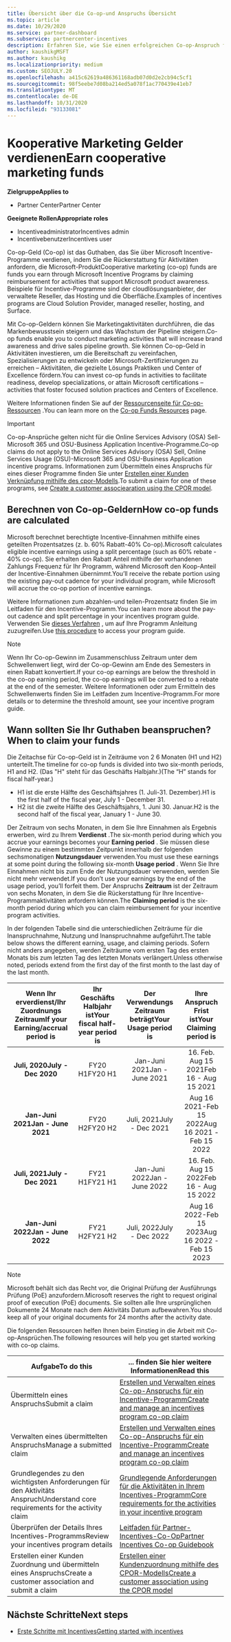 ```yaml
---
title: Übersicht über die Co-op-und Anspruchs Übersicht
ms.topic: article
ms.date: 10/29/2020
ms.service: partner-dashboard
ms.subservice: partnercenter-incentives
description: Erfahren Sie, wie Sie einen erfolgreichen Co-op-Anspruch für ihre Anreize übermitteln, indem Sie die richtige Dokumentation, Rechnungen, Anweisungen und den Ausführungs Nachweis organisieren.
author: kaushikgMSFT
ms.author: kaushikg
ms.localizationpriority: medium
ms.custom: SEOJULY.20
ms.openlocfilehash: a415c62619a486361168adb07d0d2e2cb94c5cf1
ms.sourcegitcommit: 98f5eebe7d08ba214ed5a078f1ac770439e41eb7
ms.translationtype: MT
ms.contentlocale: de-DE
ms.lasthandoff: 10/31/2020
ms.locfileid: "93133081"
---
```

# <a name="earn-cooperative-marketing-funds"></a><span data-ttu-id="1f211-103">Kooperative Marketing Gelder verdienen</span><span class="sxs-lookup"><span data-stu-id="1f211-103">Earn cooperative marketing funds</span></span>

<span data-ttu-id="1f211-104">**Zielgruppe**</span><span class="sxs-lookup"><span data-stu-id="1f211-104">**Applies to**</span></span>

- <span data-ttu-id="1f211-105">Partner Center</span><span class="sxs-lookup"><span data-stu-id="1f211-105">Partner Center</span></span>

<span data-ttu-id="1f211-106">**Geeignete Rollen**</span><span class="sxs-lookup"><span data-stu-id="1f211-106">**Appropriate roles**</span></span>

- <span data-ttu-id="1f211-107">Incentiveadministrator</span><span class="sxs-lookup"><span data-stu-id="1f211-107">Incentives admin</span></span>
- <span data-ttu-id="1f211-108">Incentivebenutzer</span><span class="sxs-lookup"><span data-stu-id="1f211-108">Incentives user</span></span>

<span data-ttu-id="1f211-109">Co-op-Geld (Co-op) ist das Guthaben, das Sie über Microsoft Incentive-Programme verdienen, indem Sie die Rückerstattung für Aktivitäten anfordern, die Microsoft-Produkt</span><span class="sxs-lookup"><span data-stu-id="1f211-109">Cooperative marketing (co-op) funds are funds you earn through Microsoft Incentive Programs by claiming reimbursement for activities that support Microsoft product awareness.</span></span> <span data-ttu-id="1f211-110">Beispiele für Incentive-Programme sind der cloudlösungsanbieter, der verwaltete Reseller, das Hosting und die Oberfläche.</span><span class="sxs-lookup"><span data-stu-id="1f211-110">Examples of incentives programs are Cloud Solution Provider, managed reseller, hosting, and Surface.</span></span>

<span data-ttu-id="1f211-111">Mit Co-op-Geldern können Sie Marketingaktivitäten durchführen, die das Markenbewusstsein steigern und das Wachstum der Pipeline steigern.</span><span class="sxs-lookup"><span data-stu-id="1f211-111">Co-op funds enable you to conduct marketing activities that will increase brand awareness and drive sales pipeline growth.</span></span> <span data-ttu-id="1f211-112">Sie können Co-op-Geld in Aktivitäten investieren, um die Bereitschaft zu vereinfachen, Spezialisierungen zu entwickeln oder Microsoft-Zertifizierungen zu erreichen – Aktivitäten, die gezielte Lösungs Praktiken und Center of Excellence fördern.</span><span class="sxs-lookup"><span data-stu-id="1f211-112">You can invest co-op funds in activities to facilitate readiness, develop specializations, or attain Microsoft certifications – activities that foster focused solution practices and Centers of Excellence.</span></span>

<span data-ttu-id="1f211-113">Weitere Informationen finden Sie auf der [Ressourcenseite für Co-op-Ressourcen](https://partner.microsoft.com/asset/collection/co-op-funds-resources#/) .</span><span class="sxs-lookup"><span data-stu-id="1f211-113">You can learn more on the [Co-op Funds Resources](https://partner.microsoft.com/asset/collection/co-op-funds-resources#/) page.</span></span>

>[!Important]
><span data-ttu-id="1f211-114">Co-op-Ansprüche gelten nicht für die Online Services Advisory (OSA) Sell-Microsoft 365 und OSU-Business Application Incentive-Programme.</span><span class="sxs-lookup"><span data-stu-id="1f211-114">Co-op claims do not apply to the Online Services Advisory (OSA) Sell, Online Services Usage (OSU)-Microsoft 365 and OSU-Business Application incentive programs.</span></span> <span data-ttu-id="1f211-115">Informationen zum Übermitteln eines Anspruchs für eines dieser Programme finden Sie unter [Erstellen einer Kunden Verknüpfung mithilfe des cpor-Modells](submit-osa-claim.md).</span><span class="sxs-lookup"><span data-stu-id="1f211-115">To submit a claim for one of these programs, see [Create a customer associearation using the CPOR model](submit-osa-claim.md).</span></span>

## <a name="how-co-op-funds-are-calculated"></a><span data-ttu-id="1f211-116">Berechnen von Co-op-Geldern</span><span class="sxs-lookup"><span data-stu-id="1f211-116">How co-op funds are calculated</span></span>

<span data-ttu-id="1f211-117">Microsoft berechnet berechtigte Incentive-Einnahmen mithilfe eines geteilten Prozentsatzes (z. b. 60% Rabatt-40% Co-op).</span><span class="sxs-lookup"><span data-stu-id="1f211-117">Microsoft calculates eligible incentive earnings using a split percentage (such as 60% rebate - 40% co-op).</span></span> <span data-ttu-id="1f211-118">Sie erhalten den Rabatt Anteil mithilfe der vorhandenen Zahlungs Frequenz für Ihr Programm, während Microsoft den Koop-Anteil der Incentive-Einnahmen übernimmt.</span><span class="sxs-lookup"><span data-stu-id="1f211-118">You’ll receive the rebate portion using the existing pay-out cadence for your individual program, while Microsoft will accrue the co-op portion of incentive earnings.</span></span>

<span data-ttu-id="1f211-119">Weitere Informationen zum abzahlen-und teilen-Prozentsatz finden Sie im Leitfaden für den Incentive-Programm.</span><span class="sxs-lookup"><span data-stu-id="1f211-119">You can learn more about the pay-out cadence and split percentage in your incentives program guide.</span></span> <span data-ttu-id="1f211-120">Verwenden Sie [dieses Verfahren](incentives-determined-your-program-eligibility.md) , um auf Ihre Programm Anleitung zuzugreifen.</span><span class="sxs-lookup"><span data-stu-id="1f211-120">Use [this procedure](incentives-determined-your-program-eligibility.md) to access your program guide.</span></span>

>[!NOTE]
><span data-ttu-id="1f211-121">Wenn Ihr Co-op-Gewinn im Zusammenschluss Zeitraum unter dem Schwellenwert liegt, wird der Co-op-Gewinn am Ende des Semesters in einen Rabatt konvertiert.</span><span class="sxs-lookup"><span data-stu-id="1f211-121">If your co-op earnings are below the threshold in the co-op earning period, the co-op earnings will be converted to a rebate at the end of the semester.</span></span> <span data-ttu-id="1f211-122">Weitere Informationen oder zum Ermitteln des Schwellenwerts finden Sie im Leitfaden zum Incentive-Programm.</span><span class="sxs-lookup"><span data-stu-id="1f211-122">For more details or to determine the threshold amount, see your incentive program guide.</span></span>

## <a name="when-to-claim-your-funds"></a><span data-ttu-id="1f211-123">Wann sollten Sie Ihr Guthaben beanspruchen?</span><span class="sxs-lookup"><span data-stu-id="1f211-123">When to claim your funds</span></span>

<span data-ttu-id="1f211-124">Die Zeitachse für Co-op-Geld ist in Zeiträume von 2 6 Monaten (H1 und H2) unterteilt.</span><span class="sxs-lookup"><span data-stu-id="1f211-124">The timeline for co-op funds is divided into two six-month periods, H1 and H2.</span></span> <span data-ttu-id="1f211-125">(Das "H" steht für das Geschäfts Halbjahr.)</span><span class="sxs-lookup"><span data-stu-id="1f211-125">(The “H” stands for fiscal half-year.)</span></span>

- <span data-ttu-id="1f211-126">H1 ist die erste Hälfte des Geschäftsjahres (1. Juli-31. Dezember).</span><span class="sxs-lookup"><span data-stu-id="1f211-126">H1 is the first half of the fiscal year, July 1 - December 31.</span></span>
- <span data-ttu-id="1f211-127">H2 ist die zweite Hälfte des Geschäftsjahrs, 1. Juni 30. Januar.</span><span class="sxs-lookup"><span data-stu-id="1f211-127">H2 is the second half of the fiscal year, January 1 - June 30.</span></span>

<span data-ttu-id="1f211-128">Der Zeitraum von sechs Monaten, in dem Sie Ihre Einnahmen als Ergebnis erwerben, wird zu Ihrem **Verdienst** .</span><span class="sxs-lookup"><span data-stu-id="1f211-128">The six-month period during which you accrue your earnings becomes your **Earning period** .</span></span> <span data-ttu-id="1f211-129">Sie müssen diese Gewinne zu einem bestimmten Zeitpunkt innerhalb der folgenden sechsmonatigen **Nutzungsdauer** verwenden.</span><span class="sxs-lookup"><span data-stu-id="1f211-129">You must use these earnings at some point during the following six-month **Usage period** .</span></span> <span data-ttu-id="1f211-130">Wenn Sie Ihre Einnahmen nicht bis zum Ende der Nutzungsdauer verwenden, werden Sie nicht mehr verwendet.</span><span class="sxs-lookup"><span data-stu-id="1f211-130">If you don’t use your earnings by the end of the usage period, you’ll forfeit them.</span></span> <span data-ttu-id="1f211-131">Der Anspruchs **Zeitraum** ist der Zeitraum von sechs Monaten, in dem Sie die Rückerstattung für Ihre Incentive-Programmaktivitäten anfordern können.</span><span class="sxs-lookup"><span data-stu-id="1f211-131">The **Claiming period** is the six-month period during which you can claim reimbursement for your incentive program activities.</span></span>

<span data-ttu-id="1f211-132">In der folgenden Tabelle sind die unterschiedlichen Zeiträume für die Inanspruchnahme, Nutzung und Inanspruchnahme aufgeführt.</span><span class="sxs-lookup"><span data-stu-id="1f211-132">The table below shows the different earning, usage, and claiming periods.</span></span> <span data-ttu-id="1f211-133">Sofern nicht anders angegeben, werden Zeiträume vom ersten Tag des ersten Monats bis zum letzten Tag des letzten Monats verlängert.</span><span class="sxs-lookup"><span data-stu-id="1f211-133">Unless otherwise noted, periods extend from the first day of the first month to the last day of the last month.</span></span>

|  <span data-ttu-id="1f211-134">Wenn Ihr erverdienst/Ihr Zuordnungs Zeitraum</span><span class="sxs-lookup"><span data-stu-id="1f211-134">If your Earning/accrual period is</span></span>  |<span data-ttu-id="1f211-135">Ihr Geschäfts Halbjahr ist</span><span class="sxs-lookup"><span data-stu-id="1f211-135">Your fiscal half-year period is</span></span>  |  <span data-ttu-id="1f211-136">Der Verwendungs Zeitraum beträgt</span><span class="sxs-lookup"><span data-stu-id="1f211-136">Your Usage period is</span></span>  |  <span data-ttu-id="1f211-137">Ihre Anspruch Frist ist</span><span class="sxs-lookup"><span data-stu-id="1f211-137">Your Claiming period is</span></span>  |
| :-----------: | :-----------: | :-----------: | :-----------: |
|<span data-ttu-id="1f211-138">**Juli, 2020**</span><span class="sxs-lookup"><span data-stu-id="1f211-138">**July - Dec 2020**</span></span>| <span data-ttu-id="1f211-139">FY20 H1</span><span class="sxs-lookup"><span data-stu-id="1f211-139">FY20 H1</span></span>  |  <span data-ttu-id="1f211-140">Jan-Juni 2021</span><span class="sxs-lookup"><span data-stu-id="1f211-140">Jan - June 2021</span></span>  |  <span data-ttu-id="1f211-141">16. Feb. Aug 15 2021</span><span class="sxs-lookup"><span data-stu-id="1f211-141">Feb 16 - Aug 15 2021</span></span>  |
|<span data-ttu-id="1f211-142">**Jan-Juni 2021**</span><span class="sxs-lookup"><span data-stu-id="1f211-142">**Jan - June 2021**</span></span> |  <span data-ttu-id="1f211-143">FY20 H2</span><span class="sxs-lookup"><span data-stu-id="1f211-143">FY20 H2</span></span>  |  <span data-ttu-id="1f211-144">Juli, 2021</span><span class="sxs-lookup"><span data-stu-id="1f211-144">July - Dec 2021</span></span>  |  <span data-ttu-id="1f211-145">Aug 16 2021-Feb 15 2022</span><span class="sxs-lookup"><span data-stu-id="1f211-145">Aug 16 2021 - Feb 15 2022</span></span>  |
|<span data-ttu-id="1f211-146">**Juli, 2021**</span><span class="sxs-lookup"><span data-stu-id="1f211-146">**July - Dec 2021**</span></span>|  <span data-ttu-id="1f211-147">FY21 H1</span><span class="sxs-lookup"><span data-stu-id="1f211-147">FY21 H1</span></span>  |  <span data-ttu-id="1f211-148">Jan-Juni 2022</span><span class="sxs-lookup"><span data-stu-id="1f211-148">Jan - June 2022</span></span>  |  <span data-ttu-id="1f211-149">16. Feb. Aug 15 2022</span><span class="sxs-lookup"><span data-stu-id="1f211-149">Feb 16 - Aug 15 2022</span></span>  |
|<span data-ttu-id="1f211-150">**Jan-Juni 2022**</span><span class="sxs-lookup"><span data-stu-id="1f211-150">**Jan - June 2022**</span></span> |  <span data-ttu-id="1f211-151">FY21 H2</span><span class="sxs-lookup"><span data-stu-id="1f211-151">FY21 H2</span></span>  |  <span data-ttu-id="1f211-152">Juli, 2022</span><span class="sxs-lookup"><span data-stu-id="1f211-152">July - Dec 2022</span></span>  |  <span data-ttu-id="1f211-153">Aug 16 2022-Feb 15 2023</span><span class="sxs-lookup"><span data-stu-id="1f211-153">Aug 16 2022 - Feb 15 2023</span></span>  |

>[!NOTE]
><span data-ttu-id="1f211-154">Microsoft behält sich das Recht vor, die Original Prüfung der Ausführungs Prüfung (PoE) anzufordern.</span><span class="sxs-lookup"><span data-stu-id="1f211-154">Microsoft reserves the right to request original proof of execution (PoE) documents.</span></span> <span data-ttu-id="1f211-155">Sie sollten alle Ihre ursprünglichen Dokumente 24 Monate nach dem Aktivitäts Datum aufbewahren.</span><span class="sxs-lookup"><span data-stu-id="1f211-155">You should keep all of your original documents for 24 months after the activity date.</span></span>

<span data-ttu-id="1f211-156">Die folgenden Ressourcen helfen Ihnen beim Einstieg in die Arbeit mit Co-op-Ansprüchen.</span><span class="sxs-lookup"><span data-stu-id="1f211-156">The following resources will help you get started working with co-op claims.</span></span>

| <span data-ttu-id="1f211-157">Aufgabe</span><span class="sxs-lookup"><span data-stu-id="1f211-157">To do this</span></span> | <span data-ttu-id="1f211-158">... finden Sie hier weitere Informationen</span><span class="sxs-lookup"><span data-stu-id="1f211-158">Read this</span></span> |
| ------ | ----------- |
| <span data-ttu-id="1f211-159">Übermitteln eines Anspruchs</span><span class="sxs-lookup"><span data-stu-id="1f211-159">Submit a claim</span></span> |  [<span data-ttu-id="1f211-160">Erstellen und Verwalten eines Co-op-Anspruchs für ein Incentive-Programm</span><span class="sxs-lookup"><span data-stu-id="1f211-160">Create and manage an incentives program co-op claim</span></span>](create-incentives-claims.md)  |
| <span data-ttu-id="1f211-161">Verwalten eines übermittelten Anspruchs</span><span class="sxs-lookup"><span data-stu-id="1f211-161">Manage a submitted claim</span></span> | [<span data-ttu-id="1f211-162">Erstellen und Verwalten eines Co-op-Anspruchs für ein Incentive-Programm</span><span class="sxs-lookup"><span data-stu-id="1f211-162">Create and manage an incentives program co-op claim</span></span>](create-incentives-claims.md)    |
| <span data-ttu-id="1f211-163">Grundlegendes zu den wichtigsten Anforderungen für den Aktivitäts Anspruch</span><span class="sxs-lookup"><span data-stu-id="1f211-163">Understand core requirements for the activity claim</span></span> | [<span data-ttu-id="1f211-164">Grundlegende Anforderungen für die Aktivitäten in Ihrem Incentives-Programm</span><span class="sxs-lookup"><span data-stu-id="1f211-164">Core requirements for the activities in your incentive program</span></span>](core-requirements.md)   |
| <span data-ttu-id="1f211-165">Überprüfen der Details Ihres Incentives-Programms</span><span class="sxs-lookup"><span data-stu-id="1f211-165">Review your incentives program details</span></span> | [<span data-ttu-id="1f211-166">Leitfaden für Partner-Incentives-Co-Op</span><span class="sxs-lookup"><span data-stu-id="1f211-166">Partner Incentives Co-op Guidebook</span></span>](https://assetsprod.microsoft.com/co-op-guidebook.pdf)  |
| <span data-ttu-id="1f211-167">Erstellen einer Kunden Zuordnung und übermitteln eines Anspruchs</span><span class="sxs-lookup"><span data-stu-id="1f211-167">Create a customer association and submit a claim</span></span> | [<span data-ttu-id="1f211-168">Erstellen einer Kundenzuordnung mithilfe des CPOR-Modells</span><span class="sxs-lookup"><span data-stu-id="1f211-168">Create a customer association using the CPOR model</span></span>](submit-osa-claim.md)   |

## <a name="next-steps"></a><span data-ttu-id="1f211-169">Nächste Schritte</span><span class="sxs-lookup"><span data-stu-id="1f211-169">Next steps</span></span>

- [<span data-ttu-id="1f211-170">Erste Schritte mit Incentives</span><span class="sxs-lookup"><span data-stu-id="1f211-170">Getting started with incentives</span></span>](incentives-get-started-intro.md)
